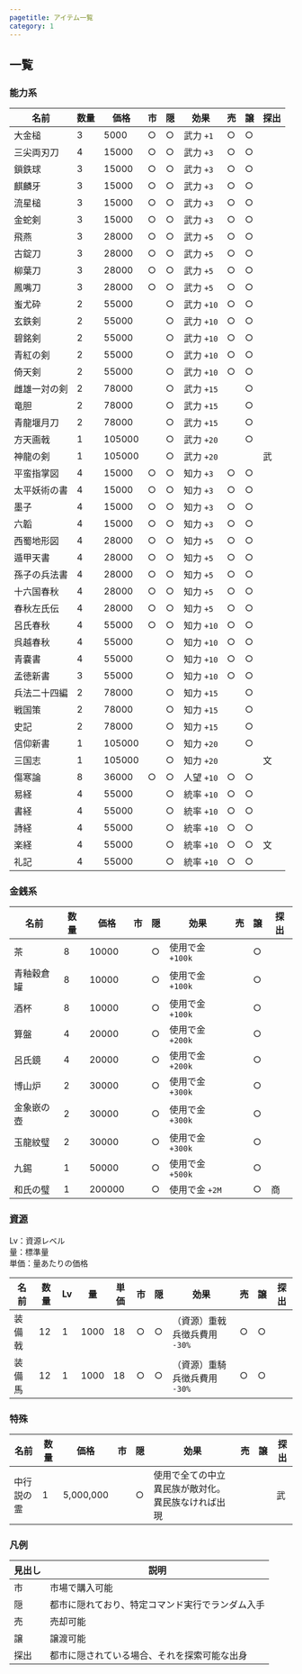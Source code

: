 ```yaml
---
pagetitle: アイテム一覧
category: 1
---
```


## 一覧

### 能力系

| 名前 | 数量 | 価格 | 市 | 隠 | 効果 | 売 | 譲 | 探出 |
| -- | -- | -- | -- | -- | -- | -- | -- | -- |
| 大金槌 | 3 | 5000 | ○ | ○ | 武力 `+1` | ○ | ○ | |
| 三尖両刃刀 | 4 | 15000 | ○ | ○ | 武力 `+3` | ○ | ○ | |
| 鎖鉄球 | 3 | 15000 | ○ | ○ | 武力 `+3` | ○ | ○ | |
| 麒麟牙 | 3 | 15000 | ○ | ○ | 武力 `+3` | ○ | ○ | |
| 流星槌 | 3 | 15000 | ○ | ○ | 武力 `+3` | ○ | ○ | |
| 金蛇剣 | 3 | 15000 | ○ | ○ | 武力 `+3` | ○ | ○ | |
| 飛燕 | 3 | 28000 | ○ | ○ | 武力 `+5` | ○ | ○ | |
| 古錠刀 | 3 | 28000 | ○ | ○ | 武力 `+5` | ○ | ○ | |
| 柳葉刀 | 3 | 28000 | ○ | ○ | 武力 `+5` | ○ | ○ | |
| 鳳嘴刀 | 3 | 28000 | ○ | ○ | 武力 `+5` | ○ | ○ | |
| 蚩尤砕 | 2 | 55000 | | ○ | 武力 `+10` | ○ | ○ | |
| 玄鉄剣 | 2 | 55000 | | ○ | 武力 `+10` | ○ | ○ | |
| 碧銘剣 | 2 | 55000 | | ○ | 武力 `+10` | ○ | ○ | |
| 青紅の剣 | 2 | 55000 | | ○ | 武力 `+10` | ○ | ○ | |
| 倚天剣 | 2 | 55000 | | ○ | 武力 `+10` | ○ | ○ | |
| 雌雄一対の剣 | 2 | 78000 | | ○ | 武力 `+15` | | ○ | |
| 竜胆 | 2 | 78000 | | ○ | 武力 `+15` | | ○ | |
| 青龍堰月刀 | 2 | 78000 | | ○ | 武力 `+15` | | ○ | |
| 方天画戟 | 1 | 105000 | | ○ | 武力 `+20` | | ○ | |
| 神龍の剣 | 1 | 105000 | | ○ | 武力 `+20` | | | 武 |
| 平蛮指掌図 | 4 | 15000 | ○ | ○ | 知力 `+3` | ○ | ○ | |
| 太平妖術の書 | 4 | 15000 | ○ | ○ | 知力 `+3` | ○ | ○ | |
| 墨子 | 4 | 15000 | ○ | ○ | 知力 `+3` | ○ | ○ | |
| 六韜 | 4 | 15000 | ○ | ○ | 知力 `+3` | ○ | ○ | |
| 西蜀地形図 | 4 | 28000 | ○ | ○ | 知力 `+5` | ○ | ○ | |
| 遁甲天書 | 4 | 28000 | ○ | ○ | 知力 `+5` | ○ | ○ | |
| 孫子の兵法書 | 4 | 28000 | ○ | ○ | 知力 `+5` | ○ | ○ | |
| 十六国春秋 | 4 | 28000 | ○ | ○ | 知力 `+5` | ○ | ○ | |
| 春秋左氏伝 | 4 | 28000 | ○ | ○ | 知力 `+5` | ○ | ○ | |
| 呂氏春秋 | 4 | 55000 | ○ | ○ | 知力 `+10` | ○ | ○ | |
| 呉越春秋 | 4 | 55000 | | ○ | 知力 `+10` | ○ | ○ | |
| 青嚢書 | 4 | 55000 | | ○ | 知力 `+10` | ○ | ○ | |
| 孟徳新書 | 3 | 55000 | | ○ | 知力 `+10` | ○ | ○ | |
| 兵法二十四編 | 2 | 78000 | | ○ | 知力 `+15` | | ○ | |
| 戦国策 | 2 | 78000 | | ○ | 知力 `+15` | | ○ | |
| 史記 | 2 | 78000 | | ○ | 知力 `+15` | | ○ | |
| 信仰新書 | 1 | 105000 | | ○ | 知力 `+20` | | ○ | |
| 三国志 | 1 | 105000 | | ○ | 知力 `+20` | | | 文 |
| 傷寒論 | 8 | 36000 | ○ | ○ | 人望 `+10` | ○ | ○ | |
| 易経 | 4 | 55000 | | ○ | 統率 `+10` | ○ | ○ | |
| 書経 | 4 | 55000 | | ○ | 統率 `+10` | ○ | ○ | |
| 詩経 | 4 | 55000 | | ○ | 統率 `+10` | ○ | ○ | |
| 楽経 | 4 | 55000 | | ○ | 統率 `+10` | ○ | ○ | 文 |
| 礼記 | 4 | 55000 | | ○ | 統率 `+10` | ○ | ○ | |

### 金銭系

| 名前 | 数量 | 価格 | 市 | 隠 | 効果 | 売 | 譲 | 探出 |
| -- | -- | -- | -- | -- | -- | -- | -- | -- |
| 茶 | 8 | 10000 | | ○ | 使用で金 `+100k` | | ○ | |
| 青釉穀倉罐 | 8 | 10000 | | ○ | 使用で金 `+100k` | | ○ | |
| 酒杯 | 8 | 10000 | | ○ | 使用で金 `+100k` | | ○ | |
| 算盤 | 4 | 20000 | | ○ | 使用で金 `+200k` | | ○ | |
| 呂氏鏡 | 4 | 20000 | | ○ | 使用で金 `+200k` | | ○ | |
| 博山炉 | 2 | 30000 | | ○ | 使用で金 `+300k` | | ○ | |
| 金象嵌の壺 | 2 | 30000 | | ○ | 使用で金 `+300k` | | ○ | |
| 玉龍紋璧 | 2 | 30000 | | ○ | 使用で金 `+300k` | | ○ | |
| 九錫 | 1 | 50000 | | ○ | 使用で金 `+500k` | | ○ | |
| 和氏の璧 | 1 | 200000 | | ○ | 使用で金 `+2M` | | ○ | 商 |

### [資源](bas-resource.html)

Lv：資源レベル  
量：標準量  
単価：量あたりの価格

| 名前 | 数量 | Lv | 量 | 単価 | 市 | 隠 | 効果 | 売 | 譲 | 探出 |
| -- | -- | -- | -- | -- | -- | -- | -- | -- | -- | -- |
| 装備戟 | 12 | 1 | 1000 | 18 | ○ | ○ | （資源）重戟兵徴兵費用 `-30%` | ○ | ○ | |
| 装備馬 | 12 | 1 | 1000 | 18 | ○ | ○ | （資源）重騎兵徴兵費用 `-30%` | ○ | ○ | |

### 特殊

| 名前 | 数量 | 価格 | 市 | 隠 | 効果 | 売 | 譲 | 探出 |
| -- | -- | -- | -- | -- | -- | -- | -- | -- |
| 中行説の霊 | 1 | 5,000,000 | | ○ | 使用で全ての中立異民族が敵対化。異民族なければ出現 | | | 武 |

### 凡例

| 見出し | 説明 |
| -- | -- |
| 市 | 市場で購入可能 |
| 隠 | 都市に隠れており、特定コマンド実行でランダム入手 |
| 売 | 売却可能 |
| 譲 | 譲渡可能 |
| 探出 | 都市に隠されている場合、それを探索可能な出身
